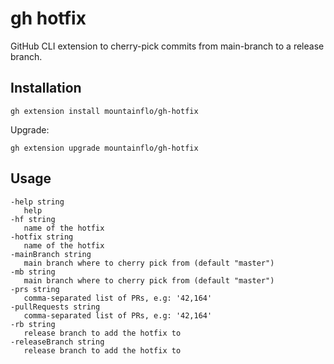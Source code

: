 # gh hotfix

GitHub CLI extension to cherry-pick commits from main-branch to a release branch.

## Installation

```
gh extension install mountainflo/gh-hotfix
```

Upgrade:
```
gh extension upgrade mountainflo/gh-hotfix
```

## Usage

```
-help string
   help
-hf string
   name of the hotfix
-hotfix string
   name of the hotfix
-mainBranch string
   main branch where to cherry pick from (default "master")
-mb string
   main branch where to cherry pick from (default "master")
-prs string
   comma-separated list of PRs, e.g: '42,164'
-pullRequests string
   comma-separated list of PRs, e.g: '42,164'
-rb string
   release branch to add the hotfix to
-releaseBranch string
   release branch to add the hotfix to

```